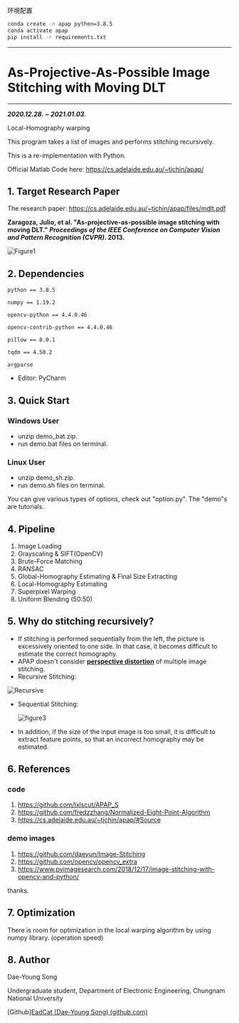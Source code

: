 环境配置
```bash
conda create -n apap python=3.8.5
conda activate apap
pip install -r requirements.txt
```

---

# As-Projective-As-Possible Image Stitching with Moving DLT

---

***2020.12.28. ~ 2021.01.03.***

Local-Homography warping

This program takes a list of images and performs stitching recursively.



This is a re-implementation with Python.



Official Matlab Code here: https://cs.adelaide.edu.au/~tjchin/apap/



## 1. Target Research Paper

The research paper: https://cs.adelaide.edu.au/~tjchin/apap/files/mdlt.pdf

**Zaragoza, Julio, et al. "As-projective-as-possible image stitching with moving DLT." *Proceedings of the IEEE Conference on Computer Vision and Pattern Recognition (CVPR)*. 2013.**

![Figure1](./assets/Figure1.JPG)





## 2. Dependencies

```
python == 3.8.5

numpy == 1.19.2

opencv-python == 4.4.0.46

opencv-contrib-python == 4.4.0.46

pillow == 8.0.1

tqdm == 4.50.2

argparse
```

- Editor: PyCharm





## 3. Quick Start

### Windows User

- unzip demo_bat.zip.
- run demo.bat files on terminal.



### Linux User

- unzip demo_sh.zip.
- run demo.sh files on terminal.


You can give various types of options, check out "option.py". The "demo"s are tutorials.


## 4. Pipeline

1. Image Loading
2. Grayscaling & SIFT(OpenCV) 
3. Brute-Force Matching
4. RANSAC
5. Global-Homography Estimating & Final Size Extracting
6. Local-Homography Estimating
7. Superpixel Warping
8. Uniform Blending (50:50)





## 5. Why do stitching recursively?

- If stitching is performed sequentially from the left, the picture is excessively oriented to one side. In that case, it becomes difficult to estimate the correct homography.
- APAP doesn't consider <u>**perspective distortion**</u> of multiple image stitching.
- Recursive Stitching:

![Recursive](./assets/Figure2.gif)





- Sequential Stitching:

  ![figure3](./assets/Figure3.gif)





- In addition, if the size of the input image is too small, it is difficult to extract feature points, so that an incorrect homography may be estimated.



## 6. References

### code

1. https://github.com/lxlscut/APAP_S
2. https://github.com/fredzzhang/Normalized-Eight-Point-Algorithm
3. https://cs.adelaide.edu.au/~tjchin/apap/#Source

### demo images

1. https://github.com/daeyun/Image-Stitching
2. https://github.com/opencv/opencv_extra
3. https://www.pyimagesearch.com/2018/12/17/image-stitching-with-opencv-and-python/



thanks.





## 7. Optimization

There is room for optimization in the local warping algorithm by using numpy library. (operation speed)





## 8. Author

Dae-Young Song

Undergraduate student, Department of Electronic Engineering, Chungnam National University

[Github][EadCat (Dae-Young Song) (github.com)](https://github.com/EadCat)



